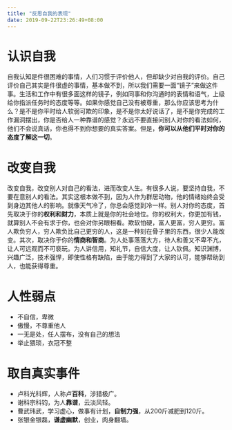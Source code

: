 ```yaml
---
title: "反思自我的表现"
date: 2019-09-22T23:26:49+08:00
---
```


# 认识自我
自我认知是件很困难的事情，人们习惯于评价他人，但却缺少对自我的评价。自己评价自己其实是件很虚的事情，基本做不到，所以我们需要一面“镜子”来做这件事。生活和工作中有很多面这样的镜子，例如同事和你沟通时的表情和语气，上级给你指派任务时的态度等等。如果你感觉自己没有被尊重，那么你应该思考为什么？是不是你平时给人软弱可欺的印象，是不是你太好说话了，是不是你完成的工作漏洞摆出，你是否给人一种靠谱的感觉？永远不要直接问别人对你的看法如何，他们不会说真话，你也得不到你想要的真实答案。但是，**你可以从他们平时对你的态度了解这一切**。

# 改变自我
改变自我，改变别人对自己的看法，进而改变人生。有很多人说，要坚持自我，不要在意别人的看法。其实这根本做不到，因为人作为群居动物，他的情绪始终会受到身边其他人的影响。就像天气冷了，你总会感觉到冷一样。别人对你的态度，首先取决于你的**权利和财力**，本质上就是你的社会地位。你的权利大，你更加有钱，就算别人不会有求于你，也会对你另眼相看。欺软怕硬，富人更富，穷人更穷。富人欺负穷人，穷人欺负比自己更穷的人，这是一种刻在骨子里的东西，很少人能改变。其次，取决你于你的**情商和智商**。为人处事落落大方，待人和善又不卑不亢，让人可远观而不可亵玩。为人讲信用，知礼节，自信大度，让人钦佩。知识渊博，兴趣广泛，技术强悍，即使性格有缺陷，由于能力得到了大家的认可，能够帮助到人，也能获得尊重。

# 人性弱点
+ 不自信，卑微
+ 傲慢，不尊重他人
+ 一无是处，任人摆布，没有自己的想法
+ 举止猥琐，衣冠不整

# 取自真实事件
+ 卢科光科辉，人称卢**百科**，涉猎极广。
+ 谢科宗科钧，为人**靠谱**，云淡风轻。
+ 曹武玮武，学习虚心，做事有计划，**自制力强**，从200斤减肥到120斤。
+ 张银金银磊，**谦虚幽默**，创业，肉身翻墙。